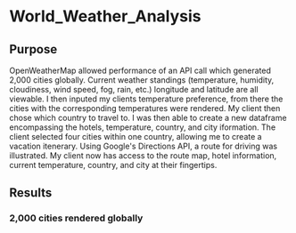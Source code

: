 # World_Weather_Analysis

## Purpose
OpenWeatherMap allowed performance of an API call which generated 2,000 cities globally. Current weather standings (temperature, humidity, cloudiness, wind speed, fog, rain, etc.) longitude and latitude are all viewable. I then inputed my clients temperature preference, from there the cities with the corresponding temperatures were rendered. My client then chose which country to travel to. I was then able to create a new dataframe encompassing the hotels, temperature, country, and city iformation. The client selected four cities within one country, allowing me to create a vacation itenerary. Using Google's Directions API, a route for driving was illustrated. My client now has access to the route map, hotel information, current temperature, country, and city at their fingertips.

## Results

### 2,000 cities rendered globally
